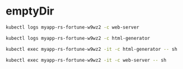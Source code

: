 # emptyDir

```bash
kubectl logs myapp-rs-fortune-w9wz2 -c web-server
```

```bash
kubectl logs myapp-rs-fortune-w9wz2 -c html-generator
```

```bash
kubectl exec myapp-rs-fortune-w9wz2 -it -c html-generator -- sh
```

```bash
kubectl exec myapp-rs-fortune-w9wz2 -it -c web-server -- sh
```
